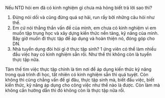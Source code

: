 Nếu NTD hỏi em đã có kinh nghiệm gì chưa mà hỏng biết trả lời sao thì? 
1. Đừng nói dối và cũng đừng quá sợ hãi, run rẩy bởi những câu hỏi như thế.
2. Em cứ nói thẳng thắn vấn đề của mình, em chưa có kinh nghiệm vì em muốn tập trung học và xây dựng kiến thức nền tảng, kỹ năng của mình. Bây giờ muốn đi thực tập để áp dụng và hoàn thiện nó, đóng góp cho DN. 
3. Nhà tuyển dụng đòi hỏi gì ở thực tập sinh? 1 ứng viên có thể làm nhiều đầu việc hay có kinh nghiệm sẵn rồi. Như thế thì không còn là tuyển thực tập nữa. 
   
Tâm thế tìm việc thực tập chính là tìm nơi để áp dụng kiến thức kỹ năng trong quá trình đi học, tất nhiên có kinh nghiệm sẵn thì quá tuyệt. Còn không thì cũng chẳng vấn đề gì đâu, thực tập sinh mà, biết đầu việc, biết kiến thức, kỹ năng áp dụng cho công việc như thế nào là được. Còn làm mà không cần hướng dẫn thì đó không còn là thực tập nữa rồi.